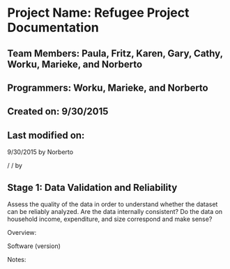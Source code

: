 # Project Name: Refugee Project Documentation
## Team Members: Paula, Fritz, Karen, Gary, Cathy, Worku, Marieke, and Norberto 
## Programmers: Worku, Marieke, and Norberto
## Created on: 9/30/2015
## Last modified on: 
9/30/2015 by Norberto

/   /  by 

## Stage 1: Data Validation and Reliability
Assess the quality of the data in order to understand whether the dataset can be reliably analyzed. Are the data internally consistent? Do the data on household income, expenditure, and size correspond and make sense?

Overview:

Software (version)

Notes:

